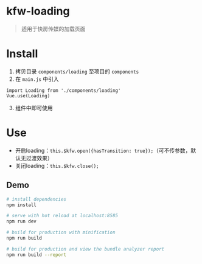 # kfw-loading

> 适用于快房传媒的加载页面

# Install
1. 拷贝目录 `components/loading` 至项目的 `components`
2. 在 `main.js` 中引入
```
import Loading from './components/loading'
Vue.use(Loading)
```
3. 组件中即可使用

# Use
- 开启loading：`this.$kfw.open({hasTransition: true});`（可不传参数，默认无过渡效果）
- 关闭loading：`this.$kfw.close();`


## Demo

``` bash
# install dependencies
npm install

# serve with hot reload at localhost:8585
npm run dev

# build for production with minification
npm run build

# build for production and view the bundle analyzer report
npm run build --report
```
